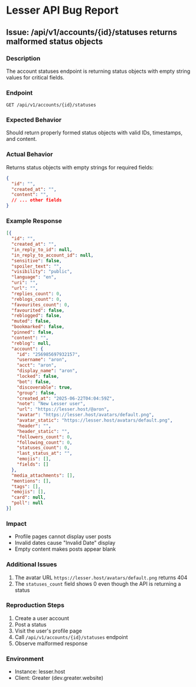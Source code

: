 # Lesser API Bug Report

## Issue: /api/v1/accounts/{id}/statuses returns malformed status objects

### Description
The account statuses endpoint is returning status objects with empty string values for critical fields.

### Endpoint
`GET /api/v1/accounts/{id}/statuses`

### Expected Behavior
Should return properly formed status objects with valid IDs, timestamps, and content.

### Actual Behavior
Returns status objects with empty strings for required fields:

```json
{
  "id": "",
  "created_at": "",
  "content": "",
  // ... other fields
}
```

### Example Response
```json
[{
  "id": "",
  "created_at": "",
  "in_reply_to_id": null,
  "in_reply_to_account_id": null,
  "sensitive": false,
  "spoiler_text": "",
  "visibility": "public",
  "language": "en",
  "uri": "",
  "url": "",
  "replies_count": 0,
  "reblogs_count": 0,
  "favourites_count": 0,
  "favourited": false,
  "reblogged": false,
  "muted": false,
  "bookmarked": false,
  "pinned": false,
  "content": "",
  "reblog": null,
  "account": {
    "id": "256985697932157",
    "username": "aron",
    "acct": "aron",
    "display_name": "aron",
    "locked": false,
    "bot": false,
    "discoverable": true,
    "group": false,
    "created_at": "2025-06-22T04:04:59Z",
    "note": "New Lesser user",
    "url": "https://lesser.host/@aron",
    "avatar": "https://lesser.host/avatars/default.png",
    "avatar_static": "https://lesser.host/avatars/default.png",
    "header": "",
    "header_static": "",
    "followers_count": 0,
    "following_count": 0,
    "statuses_count": 0,
    "last_status_at": "",
    "emojis": [],
    "fields": []
  },
  "media_attachments": [],
  "mentions": [],
  "tags": [],
  "emojis": [],
  "card": null,
  "poll": null
}]
```

### Impact
- Profile pages cannot display user posts
- Invalid dates cause "Invalid Date" display
- Empty content makes posts appear blank

### Additional Issues
1. The avatar URL `https://lesser.host/avatars/default.png` returns 404
2. The `statuses_count` field shows 0 even though the API is returning a status

### Reproduction Steps
1. Create a user account
2. Post a status
3. Visit the user's profile page
4. Call `/api/v1/accounts/{id}/statuses` endpoint
5. Observe malformed response

### Environment
- Instance: lesser.host
- Client: Greater (dev.greater.website)